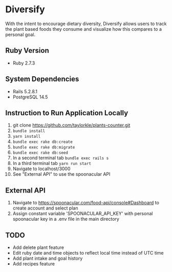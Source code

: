 # Diversify
 With the intent to encourage dietary diversity, Diversify allows users to track the plant based foods they consume and visualize how this compares to a personal goal.

 ## Ruby Version
 - Ruby 2.7.3

 ## System Dependencies
 - Rails 5.2.8.1
 - PostgreSQL 14.5

 ## Instruction to Run Application Locally
 1. git clone https://github.com/taylorkle/plants-counter.git
 2. `bundle install`
 3. `yarn install`
 4. `bundle exec rake db:create`
 5. `bundle exec rake db:migrate`
 6. `bundle exec rake db:seed`
 7. In a second terminal tab `bundle exec rails s`
 8. In a third terminal tab `yarn run start`
 9. Navigate to localhost/3000
 10. See "External API" to use the spoonacular API

 ## External API
 1. Navigate to https://spoonacular.com/food-api/console#Dashboard to create account and select plan
 2. Assign constant variable 'SPOONACULAR_API_KEY' with personal spoonacular key in a .env file in the main directory

 ## TODO
 - Add delete plant feature
 - Edit ruby date and time objects to reflect local time instead of UTC time
 - Add plant intake and goal history
 - Add recipes feature


